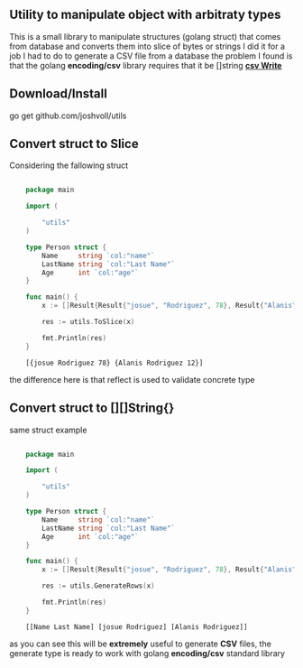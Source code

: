 ## Utility to manipulate object with arbitraty types
This is a small library to manipulate structures (golang struct) that comes from database and converts them into slice of bytes or strings
I did it for a job I had to do to generate a CSV file from a database
the problem I found is that the golang **encoding/csv** library requires that it be []string [**csv Write**](https://golang.org/pkg/encoding/csv/#example_Writer)

## Download/Install
go get github.com/joshvoll/utils

## Convert struct to Slice 
Considering the fallowing struct

```go

    package main 

    import (

        "utils"
    )

    type Person struct {
        Name     string `col:"name"`
        LastName string `col:"Last Name"`
        Age      int `col:"age"`
    }

    func main() {
        x := []Result{Result{"josue", "Rodriguez", 78}, Result{"Alanis", "Rodriguez", 12}}

        res := utils.ToSlice(x)

        fmt.Println(res)
    }

```

``` terminal
    [{josue Rodriguez 78} {Alanis Rodriguez 12}]
```

the difference here is that reflect is used to validate concrete type

## Convert struct to [][]String{}
same struct example
```go

    package main 

    import (

        "utils"
    )

    type Person struct {
        Name     string `col:"name"`
        LastName string `col:"Last Name"`
        Age      int `col:"age"`
    }

    func main() {
        x := []Result{Result{"josue", "Rodriguez", 78}, Result{"Alanis", "Rodriguez", 12}}

        res := utils.GenerateRows(x)

        fmt.Println(res)
    }

```


``` terminal
    [[Name Last Name] [josue Rodriguez] [Alanis Rodriguez]]
```

as you can see this will be **extremely** useful to generate **CSV** files, the generate type is ready to work with golang **encoding/csv** standard library




